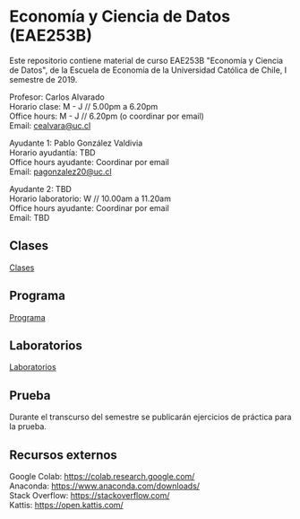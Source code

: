 # Economía y Ciencia de Datos (EAE253B)

Este repositorio contiene material de curso EAE253B "Economía y Ciencia de Datos", de la Escuela de Economía de la Universidad Católica de Chile, I semestre de 2019.  

Profesor: Carlos Alvarado  
Horario clase: M - J // 5.00pm a 6.20pm  
Office hours: M - J // 6.20pm (o coordinar por email)  
Email: cealvara@uc.cl  

Ayudante 1: Pablo González Valdivia  
Horario ayudantía: TBD  
Office hours ayudante: Coordinar por email  
Email: pagonzalez20@uc.cl  

Ayudante 2: TBD  
Horario laboratorio: W // 10.00am a 11.20am  
Office hours ayudante: Coordinar por email  
Email: TBD

## Clases

[Clases](Clases/)

## Programa

[Programa](Documentos/PROGRAMA.md)

## Laboratorios

[Laboratorios](Laboratorios/)

## Prueba

Durante el transcurso del semestre se publicarán ejercicios de práctica para la prueba.

## Recursos externos

Google Colab: https://colab.research.google.com/  
Anaconda: https://www.anaconda.com/downloads/  
Stack Overflow: https://stackoverflow.com/  
Kattis: https://open.kattis.com/  